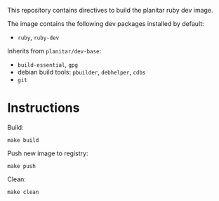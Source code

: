 This repository contains directives to build the planitar ruby dev image.

The image contains the following dev packages installed by default:
 - `ruby`, `ruby-dev`

Inherits from `planitar/dev-base`:
 - `build-essential`, `gpg`
 - debian build tools: `pbuilder`, `debhelper`, `cdbs`
 - `git`

# Instructions

Build:

```shell
make build
```

Push new image to registry:

```shell
make push
```

Clean:

```shell
make clean
```
